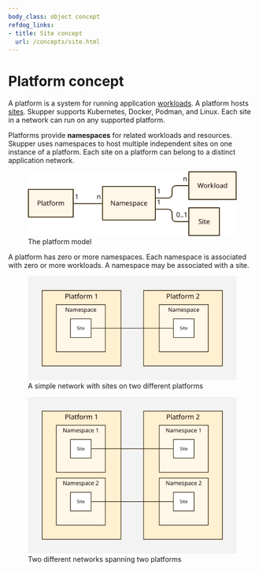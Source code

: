 ```yaml
---
body_class: object concept
refdog_links:
- title: Site concept
  url: /concepts/site.html
---
```


# Platform concept

<section>

A platform is a system for running application
[workloads](workload.html).  A platform hosts [sites](site.html).
Skupper supports Kubernetes, Docker, Podman, and Linux.  Each site
in a network can run on any supported platform.

Platforms provide **namespaces** for related workloads and
resources.  Skupper uses namespaces to host multiple independent
sites on one instance of a platform.  Each site on a platform can
belong to a distinct application network.

<figure>
  <img src="images/platform-model.svg"/>
  <figcaption>The platform model</figcaption>
</figure>

A platform has zero or more namespaces.  Each namespace is
associated with zero or more workloads.  A namespace may be
associated with a site.

<figure>
  <img src="images/platform-1.svg"/>
  <figcaption>A simple network with sites on two different
  platforms</figcaption>
</figure>

<figure>
  <img src="images/platform-2.svg"/>
  <figcaption>Two different networks spanning two
  platforms</figcaption>
</figure>

</section>
